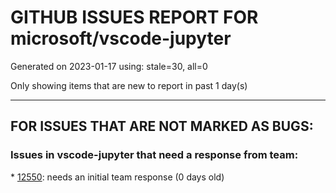 
# GITHUB ISSUES REPORT FOR microsoft/vscode-jupyter


Generated on 2023-01-17 using: stale=30, all=0


Only showing items that are new to report in past 1 day(s)


---

## FOR ISSUES THAT ARE NOT MARKED AS BUGS:


### Issues in vscode-jupyter that need a response from team:


\* [12550](https://github.com/microsoft/vscode-jupyter/issues/12550 "Command `Jupyter: Specify Jupyter Server for Connections` fails"): needs an initial team response (0 days old)
